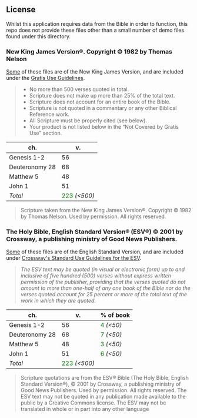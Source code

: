 ## License

Whilst this application requires data from the Bible in order to function, this repo does not provide these files other than a small number of demo files found under this directory.

### New King James Version®. Copyright © 1982 by Thomas Nelson

[Some](https://github.com/Razzula/bible-app/tree/main/example/Scripture/NKJV) of these files are of the New King James Version, and are included under the [Gratis Use Guidelines](https://www.thomasnelson.com/about-us/permissions/#permissionBiblequote).

> - No more than 500 verses quoted in total.
> - Scripture does not make up more than 25% of the total text.
> - Scripture does not account for an entire book of the Bible.
> - Scripture is not quoted in a commentary or any other Biblical Reference work.
> - All Scripture must be properly cited (see below).
> - Your product is not listed below in the “Not Covered by Gratis Use” section.

| ch. | v. |
|--|--|
| Genesis 1-2 | 56 |
| Deuteronomy 28 | 68 |
| Matthew 5 | 48 |
| John 1 | 51 |
| _Total_ | <span style="color: green">223</span> _(<500)_ |

> Scripture taken from the New King James Version®. Copyright © 1982 by Thomas Nelson. Used by permission. All rights reserved.

### The Holy Bible, English Standard Version® (ESV®) © 2001 by Crossway, a publishing ministry of Good News Publishers.

[Some](https://github.com/Razzula/bible-app/tree/main/example/Scripture/ESV) of these files are of the English Standard Version, and are included under [Crossway's Standard Use Guidelines for the ESV](https://www.crossway.org/permissions/).

> _The ESV text may be quoted (in visual or electronic form) up to and inclusive of five hundred (500) verses without express written permission of the publisher, providing that the verses quoted do not amount to more than one-half of any one book of the Bible nor do the verses quoted account for 25 percent or more of the total text of the work in which they are quoted._

| ch. | v. | % of book |
|--|--|--|
| Genesis 1-2 | 56 | <span style="color: green">4</span> _(<50)_ |
| Deuteronomy 28 | 68 | <span style="color: green">7</span> _(<50)_ |
| Matthew 5 | 48 | <span style="color: green">3</span> _(<50)_ |
| John 1 | 51 | <span style="color: green">6</span> _(<50)_ |
| _Total_ | <span style="color: green">223</span> _(<500)_ | |

> Scripture quotations are from the ESV® Bible (The Holy Bible, English Standard Version®), © 2001 by Crossway, a publishing ministry of Good News Publishers. Used by permission. All rights reserved. The ESV text may not be quoted in any publication made available to the public by a Creative Commons license. The ESV may not be translated in whole or in part into any other language

